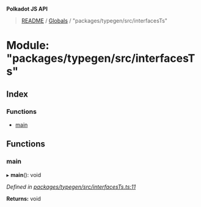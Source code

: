 **Polkadot JS API**

> [README](../README.md) / [Globals](../globals.md) / "packages/typegen/src/interfacesTs"

# Module: "packages/typegen/src/interfacesTs"

## Index

### Functions

* [main](_packages_typegen_src_interfacests_.md#main)

## Functions

### main

▸ **main**(): void

*Defined in [packages/typegen/src/interfacesTs.ts:11](https://github.com/polkadot-js/api/blob/d20228788/packages/typegen/src/interfacesTs.ts#L11)*

**Returns:** void
